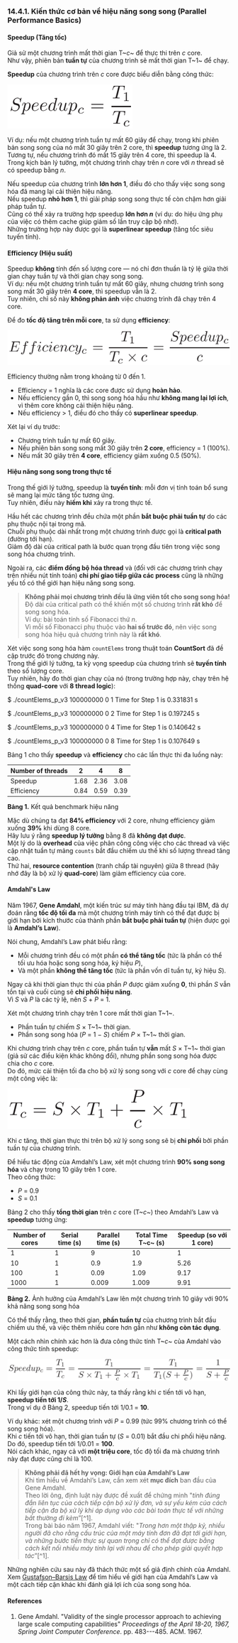 
### 14.4.1. Kiến thức cơ bản về hiệu năng song song (Parallel Performance Basics)

#### Speedup (Tăng tốc)

Giả sử một chương trình mất thời gian T~*c*~ để thực thi trên *c* core.  
Như vậy, phiên bản **tuần tự** của chương trình sẽ mất thời gian T~1~ để chạy.

**Speedup** của chương trình trên *c* core được biểu diễn bằng công thức:

![speedup](_images/speedup.png)

Ví dụ: nếu một chương trình tuần tự mất 60 giây để chạy, trong khi phiên bản song song của nó mất 30 giây trên 2 core, thì **speedup** tương ứng là 2.  
Tương tự, nếu chương trình đó mất 15 giây trên 4 core, thì speedup là 4.  
Trong kịch bản lý tưởng, một chương trình chạy trên *n* core với *n* thread sẽ có speedup bằng *n*.

Nếu speedup của chương trình **lớn hơn 1**, điều đó cho thấy việc song song hóa đã mang lại cải thiện hiệu năng.  
Nếu speedup **nhỏ hơn 1**, thì giải pháp song song thực tế còn chậm hơn giải pháp tuần tự.  
Cũng có thể xảy ra trường hợp speedup **lớn hơn *n*** (ví dụ: do hiệu ứng phụ của việc có thêm cache giúp giảm số lần truy cập bộ nhớ).  
Những trường hợp này được gọi là **superlinear speedup** (tăng tốc siêu tuyến tính).

#### Efficiency (Hiệu suất)

Speedup **không** tính đến số lượng core — nó chỉ đơn thuần là tỷ lệ giữa thời gian chạy tuần tự và thời gian chạy song song.  
Ví dụ: nếu một chương trình tuần tự mất 60 giây, nhưng chương trình song song mất 30 giây trên **4 core**, thì speedup vẫn là 2.  
Tuy nhiên, chỉ số này **không phản ánh** việc chương trình đã chạy trên 4 core.

Để đo **tốc độ tăng trên mỗi core**, ta sử dụng **efficiency**:

![efficiency](_images/efficiency.png)

Efficiency thường nằm trong khoảng từ 0 đến 1.  
- Efficiency = 1 nghĩa là các core được sử dụng **hoàn hảo**.  
- Nếu efficiency gần 0, thì song song hóa hầu như **không mang lại lợi ích**, vì thêm core không cải thiện hiệu năng.  
- Nếu efficiency > 1, điều đó cho thấy có **superlinear speedup**.

Xét lại ví dụ trước:  
- Chương trình tuần tự mất 60 giây.  
- Nếu phiên bản song song mất 30 giây trên **2 core**, efficiency = 1 (100%).  
- Nếu mất 30 giây trên **4 core**, efficiency giảm xuống 0.5 (50%).

#### Hiệu năng song song trong thực tế

Trong thế giới lý tưởng, speedup là **tuyến tính**: mỗi đơn vị tính toán bổ sung sẽ mang lại mức tăng tốc tương ứng.  
Tuy nhiên, điều này **hiếm khi** xảy ra trong thực tế.

Hầu hết các chương trình đều chứa một phần **bắt buộc phải tuần tự** do các phụ thuộc nội tại trong mã.  
Chuỗi phụ thuộc dài nhất trong một chương trình được gọi là **critical path** (đường tới hạn).  
Giảm độ dài của critical path là bước quan trọng đầu tiên trong việc song song hóa chương trình.

Ngoài ra, các **điểm đồng bộ hóa thread** và (đối với các chương trình chạy trên nhiều nút tính toán) **chi phí giao tiếp giữa các process** cũng là những yếu tố có thể giới hạn hiệu năng song song.

> **Không phải mọi chương trình đều là ứng viên tốt cho song song hóa!**  
> Độ dài của critical path có thể khiến một số chương trình **rất khó** để song song hóa.  
> Ví dụ: bài toán tính số Fibonacci thứ *n*.  
> Vì mỗi số Fibonacci phụ thuộc vào **hai số trước đó**, nên việc song song hóa hiệu quả chương trình này là **rất khó**.

Xét việc song song hóa hàm `countElems` trong thuật toán **CountSort** đã đề cập trước đó trong chương này.  
Trong thế giới lý tưởng, ta kỳ vọng speedup của chương trình sẽ **tuyến tính** theo số lượng core.  
Tuy nhiên, hãy đo thời gian chạy của nó (trong trường hợp này, chạy trên hệ thống **quad-core** với **8 thread logic**):



$ ./countElems_p_v3 100000000 0 1
Time for Step 1 is 0.331831 s

$ ./countElems_p_v3 100000000 0 2
Time for Step 1 is 0.197245 s

$ ./countElems_p_v3 100000000 0 4
Time for Step 1 is 0.140642 s

$ ./countElems_p_v3 100000000 0 8
Time for Step 1 is 0.107649 s




Bảng 1 cho thấy **speedup** và **efficiency** cho các lần thực thi đa luồng này:

| Number of threads | 2     | 4     | 8     |
|-------------------|-------|-------|-------|
| Speedup           | 1.68  | 2.36  | 3.08  |
| Efficiency        | 0.84  | 0.59  | 0.39  |

**Bảng 1.** Kết quả benchmark hiệu năng

Mặc dù chúng ta đạt **84% efficiency** với 2 core, nhưng efficiency giảm xuống **39%** khi dùng 8 core.  
Hãy lưu ý rằng **speedup lý tưởng** bằng 8 đã **không đạt được**.  
Một lý do là **overhead** của việc phân công công việc cho các thread và việc cập nhật tuần tự mảng `counts` bắt đầu chiếm ưu thế khi số lượng thread tăng cao.  
Thứ hai, **resource contention** (tranh chấp tài nguyên) giữa 8 thread (hãy nhớ đây là bộ xử lý **quad-core**) làm giảm efficiency của core.

#### Amdahl's Law

Năm 1967, **Gene Amdahl**, một kiến trúc sư máy tính hàng đầu tại IBM, đã dự đoán rằng **tốc độ tối đa** mà một chương trình máy tính có thể đạt được bị giới hạn bởi kích thước của thành phần **bắt buộc phải tuần tự** (hiện được gọi là **Amdahl’s Law**).  

Nói chung, Amdahl’s Law phát biểu rằng:  
- Mỗi chương trình đều có một phần **có thể tăng tốc** (tức là phần có thể tối ưu hóa hoặc song song hóa, ký hiệu *P*),  
- Và một phần **không thể tăng tốc** (tức là phần vốn dĩ tuần tự, ký hiệu *S*).  

Ngay cả khi thời gian thực thi của phần *P* được giảm xuống **0**, thì phần *S* vẫn tồn tại và cuối cùng sẽ **chi phối hiệu năng**.  
Vì *S* và *P* là các tỷ lệ, nên *S* + *P* = 1.

Xét một chương trình chạy trên 1 core mất thời gian T~1~.  
- Phần tuần tự chiếm *S* × T~1~ thời gian.  
- Phần song song hóa (*P* = 1 − *S*) chiếm *P* × T~1~ thời gian.

Khi chương trình chạy trên *c* core, phần tuần tự **vẫn** mất *S* × T~1~ thời gian (giả sử các điều kiện khác không đổi), nhưng phần song song hóa được chia cho *c* core.  
Do đó, mức cải thiện tối đa cho bộ xử lý song song với *c* core để chạy cùng một công việc là:

![amdahl](_images/amdahl.png)

Khi *c* tăng, thời gian thực thi trên bộ xử lý song song sẽ bị **chi phối** bởi phần tuần tự của chương trình.

Để hiểu tác động của Amdahl’s Law, xét một chương trình **90% song song hóa** và chạy trong 10 giây trên 1 core.  
Theo công thức:  
- *P* = 0.9  
- *S* = 0.1  

Bảng 2 cho thấy **tổng thời gian** trên *c* core (T~*c*~) theo Amdahl’s Law và **speedup** tương ứng:

| Number of cores | Serial time (s) | Parallel time (s) | Total Time T~c~ (s) | Speedup (so với 1 core) |
|-----------------|-----------------|-------------------|---------------------|-------------------------|
| 1               | 1               | 9                 | 10                  | 1                       |
| 10              | 1               | 0.9               | 1.9                  | 5.26                    |
| 100             | 1               | 0.09              | 1.09                 | 9.17                    |
| 1000            | 1               | 0.009             | 1.009                | 9.91                    |

**Bảng 2.** Ảnh hưởng của Amdahl’s Law lên một chương trình 10 giây với 90% khả năng song song hóa

Có thể thấy rằng, theo thời gian, **phần tuần tự** của chương trình bắt đầu chiếm ưu thế, và việc thêm nhiều core hơn gần như **không còn tác dụng**.

Một cách nhìn chính xác hơn là đưa công thức tính T~*c*~ của Amdahl vào công thức tính speedup:

![amdahl speed](_images/amdahl_speed.png)

Khi lấy giới hạn của công thức này, ta thấy rằng khi *c* tiến tới vô hạn, **speedup tiến tới 1/*S***.  
Trong ví dụ ở Bảng 2, speedup tiến tới 1/0.1 = **10**.

Ví dụ khác: xét một chương trình với *P* = 0.99 (tức 99% chương trình có thể song song hóa).  
Khi *c* tiến tới vô hạn, thời gian tuần tự (*S* = 0.01) bắt đầu chi phối hiệu năng.  
Do đó, speedup tiến tới 1/0.01 = **100**.  
Nói cách khác, ngay cả với **một triệu core**, tốc độ tối đa mà chương trình này đạt được cũng chỉ là 100.

> **Không phải đã hết hy vọng: Giới hạn của Amdahl’s Law**  
> Khi tìm hiểu về Amdahl’s Law, cần xem xét **mục đích** ban đầu của Gene Amdahl.  
> Theo lời ông, định luật này được đề xuất để chứng minh "*tính đúng đắn liên tục của cách tiếp cận bộ xử lý đơn, và sự yếu kém của cách tiếp cận đa bộ xử lý khi áp dụng vào các bài toán thực tế với những bất thường đi kèm*”[^1].  
> Trong bài báo năm 1967, Amdahl viết: "*Trong hơn một thập kỷ, nhiều người đã cho rằng cấu trúc của một máy tính đơn đã đạt tới giới hạn, và những bước tiến thực sự quan trọng chỉ có thể đạt được bằng cách kết nối nhiều máy tính lại với nhau để cho phép giải quyết hợp tác*”[^1].

Những nghiên cứu sau này đã thách thức một số giả định chính của Amdahl.  
Xem [Gustafson–Barsis Law](performance_advanced.html#_gustafson_barsis_law) để tìm hiểu về giới hạn của Amdahl’s Law và một cách tiếp cận khác khi đánh giá lợi ích của song song hóa.

#### References 


1.  Gene Amdahl. \"Validity of the single processor approach to
    achieving large scale computing capabilities\" *Proceedings of the
    April 18-20, 1967, Spring Joint Computer Conference*. pp. 483---​485.
    ACM. 1967.





